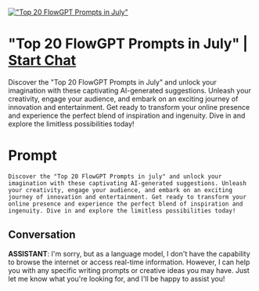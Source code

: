 
[![ "Top 20 FlowGPT Prompts in July"](https://flow-prompt-covers.s3.us-west-1.amazonaws.com/icon/futuristic/futu_5.png)](https://gptcall.net/chat.html?data=%7B%22contact%22%3A%7B%22id%22%3A%22QvZIIzT4ykV5lqMtIUi3P%22%2C%22flow%22%3Atrue%7D%7D)
#  "Top 20 FlowGPT Prompts in July" | [Start Chat](https://gptcall.net/chat.html?data=%7B%22contact%22%3A%7B%22id%22%3A%22QvZIIzT4ykV5lqMtIUi3P%22%2C%22flow%22%3Atrue%7D%7D)
Discover the "Top 20 FlowGPT Prompts in July" and unlock your imagination with these captivating AI-generated suggestions. Unleash your creativity, engage your audience, and embark on an exciting journey of innovation and entertainment. Get ready to transform your online presence and experience the perfect blend of inspiration and ingenuity. Dive in and explore the limitless possibilities today!

# Prompt

```
Discover the "Top 20 FlowGPT Prompts in july" and unlock your imagination with these captivating AI-generated suggestions. Unleash your creativity, engage your audience, and embark on an exciting journey of innovation and entertainment. Get ready to transform your online presence and experience the perfect blend of inspiration and ingenuity. Dive in and explore the limitless possibilities today!
```

## Conversation

**ASSISTANT**: I'm sorry, but as a language model, I don't have the capability to browse the internet or access real-time information. However, I can help you with any specific writing prompts or creative ideas you may have. Just let me know what you're looking for, and I'll be happy to assist you!



